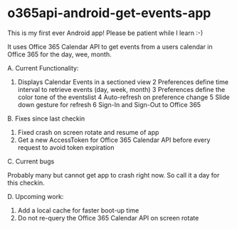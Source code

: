 # o365api-android-get-events-appThis is my first ever Android app! Please be patient while I learn :-)It uses Office 365 Calendar API to get events from a users calendar in Office 365 for the day, wee, month.A. Current Functionality:1. Displays Calendar Events in a sectioned view2 Preferences define time interval to retrieve events (day, week, month)3 Preferences define the color tone of the eventslist4 Auto-refresh on preference change5 Slide down gesture for refresh6 Sign-In and Sign-Out to Office 365B. Fixes since last checkin1. Fixed crash on screen rotate and resume of app2. Get a new AccessToken for Office 365 Calendar API before every request to avoid token expirationC. Current bugsProbably many but cannot get app to crash right now. So call it a day for this checkin.D. Upcoming work:1. Add a local cache for faster boot-up time2. Do not re-query the Office 365 Calendar API on screen rotate